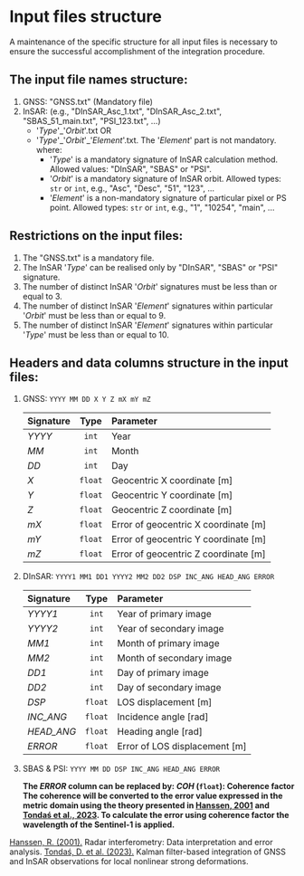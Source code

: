 # Input files structure

A maintenance of the specific structure for all input files is necessary to ensure the successful accomplishment of the integration procedure.

## The input file names structure:

1. GNSS: "GNSS.txt" (Mandatory file)
2. InSAR: (e.g., "DInSAR_Asc_1.txt", "DInSAR_Asc_2.txt", "SBAS_51_main.txt", "PSI_123.txt", ...)
    - '*Type*'_'*Orbit*'.txt OR
    - '*Type*'\_'*Orbit*'_'*Element*'.txt. The '*Element*' part is not mandatory.
     where:
      - '*Type*' is a mandatory signature of InSAR calculation method. Allowed values: "DInSAR", "SBAS" or "PSI".
      - '*Orbit*' is a mandatory signature of InSAR orbit. Allowed types: `str` or `int`, e.g., "Asc", "Desc", "51", "123", ...
      - '*Element*' is a non-mandatory signature of particular pixel or PS point. Allowed types: `str` or `int`, e.g., "1", "10254", "main", ...
      
## Restrictions on the input files:
1) The "GNSS.txt" is a mandatory file.
2) The InSAR '*Type*' can be realised only by "DInSAR", "SBAS" or "PSI" signature.
3) The number of distinct InSAR '*Orbit*' signatures must be less than or equal to 3.
4) The number of distinct InSAR '*Element*' signatures within particular '*Orbit*' must be less than or equal to 9.
5) The number of distinct InSAR '*Element*' signatures within particular '*Type*' must be less than or equal to 10.

## Headers and data columns structure in the input files:
1. GNSS: `YYYY MM DD X Y Z mX mY mZ`

    | Signature | Type    | Parameter  |
    | :---      | :----:  | :---       |
    | *YYYY*    | `int`   | Year       |
    | *MM*      | `int`   | Month      |
    | *DD*      | `int`   | Day        |
    | *X*       | `float` | Geocentric X coordinate [m] |
    | *Y*       | `float` | Geocentric Y coordinate [m] |
    | *Z*       | `float` | Geocentric Z coordinate [m] |
    | *mX*      | `float` | Error of geocentric X coordinate [m] |
    | *mY*      | `float` | Error of geocentric Y coordinate [m] |
    | *mZ*      | `float` | Error of geocentric Z coordinate [m] |


2. DInSAR: `YYYY1 MM1 DD1 YYYY2 MM2 DD2 DSP INC_ANG HEAD_ANG ERROR`

    | Signature | Type    | Parameter  |
    | :---      | :----:  | :---       |
    | *YYYY1*   | `int`   | Year of primary image    |
    | *YYYY2*   | `int`   | Year of secondary image  |
    | *MM1*     | `int`   | Month of primary image   |
    | *MM2*     | `int`   | Month of secondary image |
    | *DD1*     | `int`   | Day of primary image     |
    | *DD2*     | `int`   | Day of secondary image   |
    | *DSP*     | `float` | LOS displacement [m]     |
    | *INC_ANG* | `float` | Incidence angle [rad]    |
    | *HEAD_ANG*| `float` | Heading angle [rad]      |
    | *ERROR*   | `float` | Error of LOS displacement [m] |

3. SBAS & PSI: `YYYY MM DD DSP INC_ANG HEAD_ANG ERROR`

     **The *ERROR* column can be replaced by: *COH* (`float`): Coherence factor
      The coherence will be converted to the error value expressed in the metric domain using the theory presented in [Hanssen, 2001](https://repository.tudelft.nl/islandora/object/uuid%3Aa83859d5-c034-427e-b6a9-114c4b008d19) and [Tondaś et al., 2023](https://doi.org/10.1007/s00190-023-01789-z).
      To calculate the error using coherence factor the wavelength of the Sentinel-1 is applied.**

[Hanssen, R. (2001).](https://repository.tudelft.nl/islandora/object/uuid%3Aa83859d5-c034-427e-b6a9-114c4b008d19) Radar interferometry: Data interpretation and error analysis.
[Tondaś, D. et al. (2023).](https://doi.org/10.1007/s00190-023-01789-z) Kalman filter-based integration of GNSS and InSAR observations for local nonlinear strong deformations.

